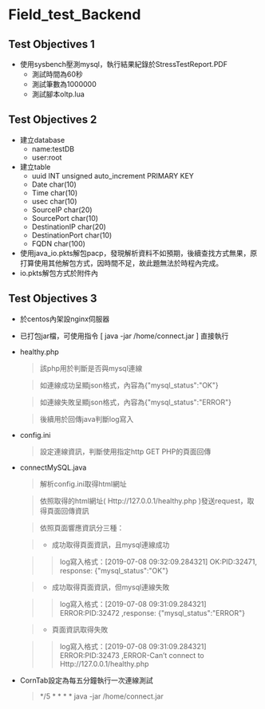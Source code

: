 # Field_test_Backend
## Test Objectives 1
* 使用sysbench壓測mysql，執行結果紀錄於StressTestReport.PDF
  * 測試時間為60秒
  * 測試筆數為1000000
  * 測試腳本oltp.lua

## Test Objectives 2
* 建立database
  * name:testDB
  * user:root
* 建立table
  * uuid INT unsigned auto_increment PRIMARY KEY
  * Date char(10)
  * Time char(10)
  * usec char(10)
  * SourceIP char(20)
  * SourcePort char(10)
  * DestinationIP char(20)
  * DestinationPort char(10)
  * FQDN char(100)
* 使用java_io.pkts解包pacp，發現解析資料不如預期，後續查找方式無果，原打算使用其他解包方式，因時間不足，故此題無法於時程內完成。
* io.pkts解包方式於附件內

## Test Objectives 3
* 於centos內架設nginx伺服器
* 已打包jar檔，可使用指令 [ java -jar /home/connect.jar ] 直接執行
* healthy.php
  > 該php用於判斷是否與mysql連線
  
  > 如連線成功呈顯json格式，內容為{"mysql_status":"OK"}
  
  > 如連線失敗呈顯json格式，內容為{"mysql_status":"ERROR"}
  
  > 後續用於回傳java判斷log寫入
  
* config.ini
  > 設定連線資訊，判斷使用指定http GET PHP的頁面回傳

* connectMySQL.java
  > 解析config.ini取得html網址
  
  > 依照取得的html網址( Http://127.0.0.1/healthy.php )發送request，取得頁面回傳資訊
  
  > 依照頁面響應資訊分三種：
  
  > * 成功取得頁面資訊，且mysql連線成功
  
  >  > log寫入格式：[2019-07-08 09:32:09.284321] OK:PID:32471, response: {"mysql_status":"OK"}
  
  > * 成功取得頁面資訊，但mysql連線失敗
  
  >  > log寫入格式：[2019-07-08 09:31:09.284321] ERROR:PID:32472 ,response: {"mysql_status":"ERROR"}
  
  > * 頁面資訊取得失敗
  
  >  > log寫入格式：[2019-07-08 09:31:09.284321] ERROR:PID:32473 ,ERROR-Can’t connect to Http://127.0.0.1/healthy.php
  
* CornTab設定為每五分鐘執行一次連線測試

  > */5 * * * * java -jar /home/connect.jar
  
